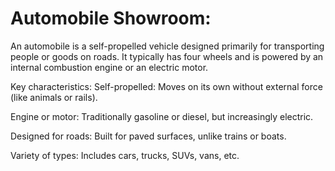 # Automobile Showroom:
An automobile is a self-propelled vehicle designed primarily for transporting people or goods on roads. It typically has four wheels and is powered by an internal combustion engine or an electric motor.

Key characteristics:
Self-propelled: Moves on its own without external force (like animals or rails).

Engine or motor: Traditionally gasoline or diesel, but increasingly electric.

Designed for roads: Built for paved surfaces, unlike trains or boats.

Variety of types: Includes cars, trucks, SUVs, vans, etc.
